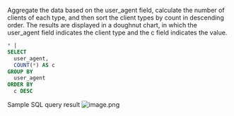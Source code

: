 Aggregate the data based on the user_agent field, calculate the number of clients of each type, and then sort the client types by count in descending order. The results are displayed in a doughnut chart, in which the user_agent field indicates the client type and the c field indicates the value.
```sql
* |
SELECT
  user_agent,
  COUNT(*) AS c
GROUP BY
  user_agent
ORDER BY
  c DESC
```
Sample SQL query result
![image.png](/img/src/sqldemo/查询访问tomcat的客户端分类及数量分布/274a980dcec443ccb3a03f8a47127e54464e0f4a45cd274bae2fe181ea7f4725.png)
